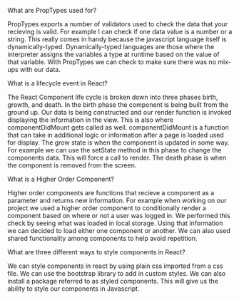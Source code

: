 What are PropTypes used for?

PropTypes exports a number of validators used to check the data that your recieving is valid. For example I can check if one data value is a number or a string. This really comes in handy because the javascript language itself is dynamically-typed. Dynamically-typed languages are those where the interpreter assigns the variables a type at runtime based on the value of that variable. With PropTypes we can check to make sure there was no mix-ups with our data. 

What is a lifecycle event in React?

The React Component life cycle is broken down into three phases birth, growth, and death. In the birth phase the component is being built from the ground up. Our data is being constructed and our render function is invoked displaying the information in the view. This is also where componentDidMount gets called as well. componentDidMount is a function that can take in additional logic or information after a page is loaded used for display. The grow state is when the component is updated in some way. For example we can use the setState method in this phase to change the components data. This will force a call to render. The death phase is when the component is removed from the screen.


What is a Higher Order Component?

Higher order components are functions that recieve a component as a parameter and returns new information. For example when working on our project we used a higher order component to conditionally render a component based on where or not a user was logged in. We performed this check by seeing what was loaded in local storage. Using that information we can decided to load either one component or another. We can also used shared functionality among components to help avoid repetition.


What are three different ways to style components in React?

We can style components in react by using plain css imported from a css file. We can use the bootstrap library to add in custom styles. We can also install a package referred to as styled components. This will give us the ability to style our components in Javascript.